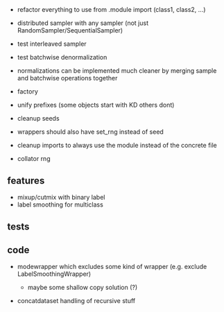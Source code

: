 ##

- refactor everything to use from .module import (class1, class2, ...)
- distributed sampler with any sampler (not just RandomSampler/SequentialSampler)
- test interleaved sampler
- test batchwise denormalization
- normalizations can be implemented much cleaner by merging sample and batchwise operations together
- factory

- unify prefixes (some objects start with KD others dont)

- cleanup seeds
- wrappers should also have set_rng instead of seed

- cleanup imports to always use the module instead of the concrete file

- collator rng

## features

- mixup/cutmix with binary label
- label smoothing for multiclass

## tests

## code

- modewrapper which excludes some kind of wrapper (e.g. exclude LabelSmoothingWrapper)
    - maybe some shallow copy solution (?)

- concatdataset handling of recursive stuff
